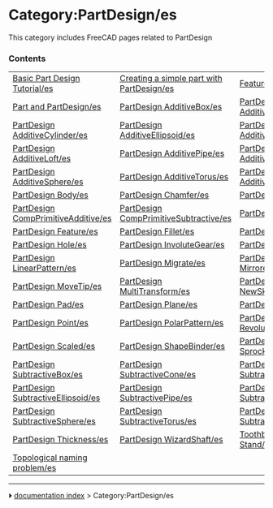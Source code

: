 # Category:PartDesign/es
This category includes FreeCAD pages related to PartDesign

### Contents

|     |     |     |
| --- | --- | --- |
| [Basic Part Design Tutorial/es](Basic_Part_Design_Tutorial/es.md) | [Creating a simple part with PartDesign/es](Creating_a_simple_part_with_PartDesign/es.md) | [Feature editing/es](Feature_editing/es.md) |
| [Part and PartDesign/es](Part_and_PartDesign/es.md) | [PartDesign AdditiveBox/es](PartDesign_AdditiveBox/es.md) | [PartDesign AdditiveCone/es](PartDesign_AdditiveCone/es.md) |
| [PartDesign AdditiveCylinder/es](PartDesign_AdditiveCylinder/es.md) | [PartDesign AdditiveEllipsoid/es](PartDesign_AdditiveEllipsoid/es.md) | [PartDesign AdditiveHelix/es](PartDesign_AdditiveHelix/es.md) |
| [PartDesign AdditiveLoft/es](PartDesign_AdditiveLoft/es.md) | [PartDesign AdditivePipe/es](PartDesign_AdditivePipe/es.md) | [PartDesign AdditivePrism/es](PartDesign_AdditivePrism/es.md) |
| [PartDesign AdditiveSphere/es](PartDesign_AdditiveSphere/es.md) | [PartDesign AdditiveTorus/es](PartDesign_AdditiveTorus/es.md) | [PartDesign AdditiveWedge/es](PartDesign_AdditiveWedge/es.md) |
| [PartDesign Body/es](PartDesign_Body/es.md) | [PartDesign Chamfer/es](PartDesign_Chamfer/es.md) | [PartDesign Clone/es](PartDesign_Clone/es.md) |
| [PartDesign CompPrimitiveAdditive/es](PartDesign_CompPrimitiveAdditive/es.md) | [PartDesign CompPrimitiveSubtractive/es](PartDesign_CompPrimitiveSubtractive/es.md) | [PartDesign Draft/es](PartDesign_Draft/es.md) |
| [PartDesign Feature/es](PartDesign_Feature/es.md) | [PartDesign Fillet/es](PartDesign_Fillet/es.md) | [PartDesign Groove/es](PartDesign_Groove/es.md) |
| [PartDesign Hole/es](PartDesign_Hole/es.md) | [PartDesign InvoluteGear/es](PartDesign_InvoluteGear/es.md) | [PartDesign Line/es](PartDesign_Line/es.md) |
| [PartDesign LinearPattern/es](PartDesign_LinearPattern/es.md) | [PartDesign Migrate/es](PartDesign_Migrate/es.md) | [PartDesign Mirrored/es](PartDesign_Mirrored/es.md) |
| [PartDesign MoveTip/es](PartDesign_MoveTip/es.md) | [PartDesign MultiTransform/es](PartDesign_MultiTransform/es.md) | [PartDesign NewSketch/es](PartDesign_NewSketch/es.md) |
| [PartDesign Pad/es](PartDesign_Pad/es.md) | [PartDesign Plane/es](PartDesign_Plane/es.md) | [PartDesign Pocket/es](PartDesign_Pocket/es.md) |
| [PartDesign Point/es](PartDesign_Point/es.md) | [PartDesign PolarPattern/es](PartDesign_PolarPattern/es.md) | [PartDesign Revolution/es](PartDesign_Revolution/es.md) |
| [PartDesign Scaled/es](PartDesign_Scaled/es.md) | [PartDesign ShapeBinder/es](PartDesign_ShapeBinder/es.md) | [PartDesign Sprocket/es](PartDesign_Sprocket/es.md) |
| [PartDesign SubtractiveBox/es](PartDesign_SubtractiveBox/es.md) | [PartDesign SubtractiveCone/es](PartDesign_SubtractiveCone/es.md) | [PartDesign SubtractiveCylinder/es](PartDesign_SubtractiveCylinder/es.md) |
| [PartDesign SubtractiveEllipsoid/es](PartDesign_SubtractiveEllipsoid/es.md) | [PartDesign SubtractivePipe/es](PartDesign_SubtractivePipe/es.md) | [PartDesign SubtractivePrism/es](PartDesign_SubtractivePrism/es.md) |
| [PartDesign SubtractiveSphere/es](PartDesign_SubtractiveSphere/es.md) | [PartDesign SubtractiveTorus/es](PartDesign_SubtractiveTorus/es.md) | [PartDesign SubtractiveWedge/es](PartDesign_SubtractiveWedge/es.md) |
| [PartDesign Thickness/es](PartDesign_Thickness/es.md) | [PartDesign WizardShaft/es](PartDesign_WizardShaft/es.md) | [Toothbrush Head Stand/es](Toothbrush_Head_Stand/es.md) |
| [Topological naming problem/es](Topological_naming_problem/es.md) |



---
⏵ [documentation index](../README.md) > Category:PartDesign/es

